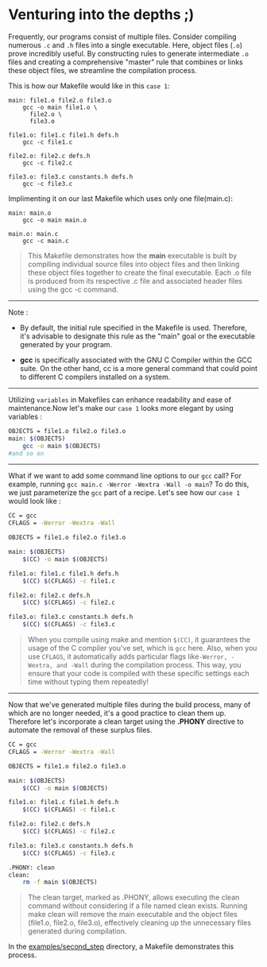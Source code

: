 # Venturing into the depths ;)
Frequently, our programs consist of multiple files. Consider compiling numerous `.c` and `.h` files into a single executable. Here, object files (`.o`) prove incredibly useful. By constructing rules to generate intermediate `.o` files and creating a comprehensive "master" rule that combines or links these object files, we streamline the compilation process.

This is how our Makefile would like in this `case 1`:


```template
main: file1.o file2.o file3.o
    gcc -o main file1.o \
      file2.o \
      file3.o

file1.o: file1.c file1.h defs.h
    gcc -c file1.c

file2.o: file2.c defs.h
    gcc -c file2.c

file3.o: file3.c constants.h defs.h
    gcc -c file3.c
```
Implimenting it on our last Makefile which uses only one file(main.c):

```example
main: main.o
    gcc -o main main.o

main.o: main.c
    gcc -c main.c

```
>This Makefile demonstrates how the **main** executable is built by compiling individual source files into object files and then linking these object files together to create the final executable. Each .o file is produced from its respective .c file and associated header files using the gcc -c command.

- - - 

Note : 

- By default, the initial rule specified in the Makefile is used. Therefore, it's advisable to designate this rule as the "main" goal or the executable generated by your program.

- **gcc** is specifically associated with the GNU C Compiler within the GCC suite. On the other hand, cc is a more general command that could point to different C compilers installed on a system.

- - -
Utilizing `variables` in Makefiles can enhance readability and ease of maintenance.Now let's make our `case 1` looks more elegant by using variables :

```bash
OBJECTS = file1.o file2.o file3.o
main: $(OBJECTS)
    gcc -o main $(OBJECTS)
#and so on
```
- - - 

What if we want to add some command line options to our `gcc` call? 
For example, running `gcc main.c -Werror -Wextra -Wall -o main`? 
To do this, we just parameterize the `gcc` part of a recipe. 
Let's see how our `case 1` would look like :

```bash
CC = gcc
CFLAGS = -Werror -Wextra -Wall

OBJECTS = file1.o file2.o file3.o

main: $(OBJECTS)
    $(CC) -o main $(OBJECTS)

file1.o: file1.c file1.h defs.h
    $(CC) $(CFLAGS) -c file1.c

file2.o: file2.c defs.h
    $(CC) $(CFLAGS) -c file2.c

file3.o: file3.c constants.h defs.h
    $(CC) $(CFLAGS) -c file3.c
```
>When you compile using make and mention `$(CC)`, it guarantees the usage of the C compiler you've set, which is `gcc` here. Also, when you use `CFLAGS`, it automatically adds particular flags like`-Werror, -Wextra, and -Wall` during the compilation process. 
This way, you ensure that your code is compiled with these specific settings each time without typing them repeatedly!
- - - 
Now that we've generated multiple files during the build process, many of which are no longer needed, it's a good practice to clean them up. Therefore let's incorporate a clean target using the **.PHONY** directive to automate the removal of these surplus files.

```bash
CC = gcc
CFLAGS = -Werror -Wextra -Wall

OBJECTS = file1.o file2.o file3.o

main: $(OBJECTS)
    $(CC) -o main $(OBJECTS)

file1.o: file1.c file1.h defs.h
    $(CC) $(CFLAGS) -c file1.c

file2.o: file2.c defs.h
    $(CC) $(CFLAGS) -c file2.c

file3.o: file3.c constants.h defs.h
    $(CC) $(CFLAGS) -c file3.c

.PHONY: clean
clean:
    rm -f main $(OBJECTS)

```
>The clean target, marked as .PHONY, allows executing the clean command without considering if a file named clean exists. Running make clean will remove the main executable and the object files (file1.o, file2.o, file3.o), effectively cleaning up the unnecessary files generated during compilation.

In the [examples/second_step](examples/second_step) directory, a Makefile demonstrates this process.